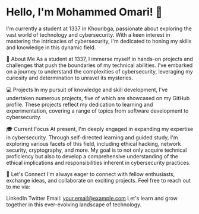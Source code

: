 # Hello, I'm Mohammed Omari! 👋
I'm currently a student at 1337 in Khouribga, passionate about exploring the vast world of technology and cybersecurity. With a keen interest in mastering the intricacies of cybersecurity, I'm dedicated to honing my skills and knowledge in this dynamic field.

🚀 About Me
As a student at 1337, I immerse myself in hands-on projects and challenges that push the boundaries of my technical abilities. I've embarked on a journey to understand the complexities of cybersecurity, leveraging my curiosity and determination to unravel its mysteries.

💻 Projects
In my pursuit of knowledge and skill development, I've undertaken numerous projects, five of which are showcased on my GitHub profile. These projects reflect my dedication to learning and experimentation, covering a range of topics from software development to cybersecurity.

🎓 Current Focus
At present, I'm deeply engaged in expanding my expertise in cybersecurity. Through self-directed learning and guided study, I'm exploring various facets of this field, including ethical hacking, network security, cryptography, and more. My goal is to not only acquire technical proficiency but also to develop a comprehensive understanding of the ethical implications and responsibilities inherent in cybersecurity practices.

🌟 Let's Connect
I'm always eager to connect with fellow enthusiasts, exchange ideas, and collaborate on exciting projects. Feel free to reach out to me via:

LinkedIn
Twitter
Email: your.email@example.com
Let's learn and grow together in this ever-evolving landscape of technology.



<!--
**momari-42/momari-42** is a ✨ _special_ ✨ repository because its `README.md` (this file) appears on your GitHub profile.

Here are some ideas to get you started:

- 🔭 I’m currently working on ...
- 🌱 I’m currently learning ...
- 👯 I’m looking to collaborate on ...
- 🤔 I’m looking for help with ...
- 💬 Ask me about ...
- 📫 How to reach me: ...
- 😄 Pronouns: ...
- ⚡ Fun fact: ...
-->
